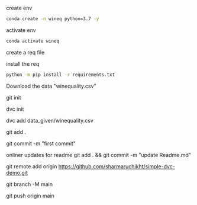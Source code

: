 create env
```bash
conda create -n wineq python=3.7 -y
```

activate env
```bash
conda activate wineq
```

create a req file

install the req
```bash
python -m pip install -r requirements.txt
```

Download the data "winequality.csv"

git init

dvc init

dvc add data_given/winequality.csv

git add .

git commit -m "first commit"

onliner updates for readme
git add . && git commit -m "update Readme.md" 

git remote add origin https://github.com/sharmaruchikht/simple-dvc-demo.git

git branch -M main

git push origin main